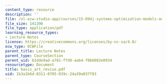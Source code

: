 ```yaml
---
content_type: resource
description: ''
file: /ol-ocw-studio-app/courses/15-094j-systems-optimization-models-and-computation-sma-5223-spring-2004/1b3a1b6d03110705039c24a39a037f83_basis_art_revise.pdf
file_size: 141396
file_type: application/pdf
learning_resource_types:
- Lecture Notes
license: https://creativecommons.org/licenses/by-nc-sa/4.0/
ocw_type: OCWFile
parent_title: Lecture Notes
parent_type: CourseSection
parent_uid: 61dde9ad-a781-ffd9-aab4-f0b6082e0934
resourcetype: Document
title: basis_art_revise.pdf
uid: 1b3a1b6d-0311-0705-039c-24a39a037f83
---
```

